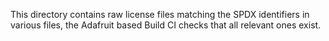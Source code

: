 This directory contains raw license files matching the SPDX identifiers in
various files, the Adafruit based Build CI checks that all relevant ones exist.

